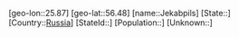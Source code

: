 ﻿---
location: [56.48,25.87]
type: City
tags:
- geo/City


SpocWebEntityId: 31179
isDeleted: false
confidential: public

---
[geo-lon::25.87]
[geo-lat::56.48]
[name::Jekabpils]
[State::]
[Country::[Russia](geo/Continent/Europe/Russia.md)]
[StateId::]
[Population::]
[Unknown::]


